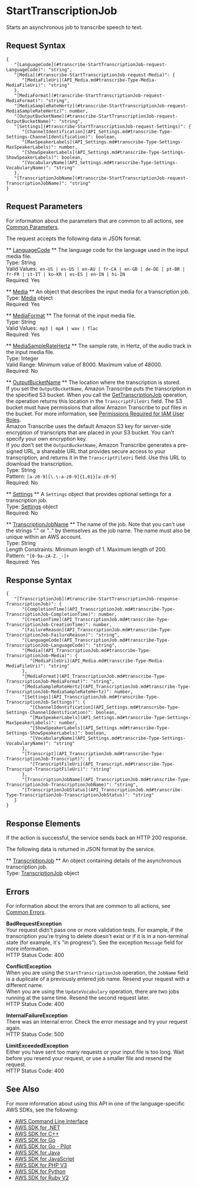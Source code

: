# StartTranscriptionJob<a name="API_StartTranscriptionJob"></a>

Starts an asynchronous job to transcribe speech to text\. 

## Request Syntax<a name="API_StartTranscriptionJob_RequestSyntax"></a>

```
{
   "[LanguageCode](#transcribe-StartTranscriptionJob-request-LanguageCode)": "string",
   "[Media](#transcribe-StartTranscriptionJob-request-Media)": { 
      "[MediaFileUri](API_Media.md#transcribe-Type-Media-MediaFileUri)": "string"
   },
   "[MediaFormat](#transcribe-StartTranscriptionJob-request-MediaFormat)": "string",
   "[MediaSampleRateHertz](#transcribe-StartTranscriptionJob-request-MediaSampleRateHertz)": number,
   "[OutputBucketName](#transcribe-StartTranscriptionJob-request-OutputBucketName)": "string",
   "[Settings](#transcribe-StartTranscriptionJob-request-Settings)": { 
      "[ChannelIdentification](API_Settings.md#transcribe-Type-Settings-ChannelIdentification)": boolean,
      "[MaxSpeakerLabels](API_Settings.md#transcribe-Type-Settings-MaxSpeakerLabels)": number,
      "[ShowSpeakerLabels](API_Settings.md#transcribe-Type-Settings-ShowSpeakerLabels)": boolean,
      "[VocabularyName](API_Settings.md#transcribe-Type-Settings-VocabularyName)": "string"
   },
   "[TranscriptionJobName](#transcribe-StartTranscriptionJob-request-TranscriptionJobName)": "string"
}
```

## Request Parameters<a name="API_StartTranscriptionJob_RequestParameters"></a>

For information about the parameters that are common to all actions, see [Common Parameters](CommonParameters.md)\.

The request accepts the following data in JSON format\.

 ** [LanguageCode](#API_StartTranscriptionJob_RequestSyntax) **   <a name="transcribe-StartTranscriptionJob-request-LanguageCode"></a>
The language code for the language used in the input media file\.  
Type: String  
Valid Values:` en-US | es-US | en-AU | fr-CA | en-GB | de-DE | pt-BR | fr-FR | it-IT | ko-KR | es-ES | en-IN | hi-IN`   
Required: Yes

 ** [Media](#API_StartTranscriptionJob_RequestSyntax) **   <a name="transcribe-StartTranscriptionJob-request-Media"></a>
An object that describes the input media for a transcription job\.  
Type: [Media](API_Media.md) object  
Required: Yes

 ** [MediaFormat](#API_StartTranscriptionJob_RequestSyntax) **   <a name="transcribe-StartTranscriptionJob-request-MediaFormat"></a>
The format of the input media file\.  
Type: String  
Valid Values:` mp3 | mp4 | wav | flac`   
Required: Yes

 ** [MediaSampleRateHertz](#API_StartTranscriptionJob_RequestSyntax) **   <a name="transcribe-StartTranscriptionJob-request-MediaSampleRateHertz"></a>
The sample rate, in Hertz, of the audio track in the input media file\.   
Type: Integer  
Valid Range: Minimum value of 8000\. Maximum value of 48000\.  
Required: No

 ** [OutputBucketName](#API_StartTranscriptionJob_RequestSyntax) **   <a name="transcribe-StartTranscriptionJob-request-OutputBucketName"></a>
The location where the transcription is stored\.  
If you set the `OutputBucketName`, Amazon Transcribe puts the transcription in the specified S3 bucket\. When you call the [GetTranscriptionJob](API_GetTranscriptionJob.md) operation, the operation returns this location in the `TranscriptFileUri` field\. The S3 bucket must have permissions that allow Amazon Transcribe to put files in the bucket\. For more information, see [Permissions Required for IAM User Roles](https://docs.aws.amazon.com/transcribe/latest/dg/access-control-managing-permissions.html#auth-role-iam-user)\.  
Amazon Transcribe uses the default Amazon S3 key for server\-side encryption of transcripts that are placed in your S3 bucket\. You can't specify your own encryption key\.  
If you don't set the `OutputBucketName`, Amazon Transcribe generates a pre\-signed URL, a shareable URL that provides secure access to your transcription, and returns it in the `TranscriptFileUri` field\. Use this URL to download the transcription\.  
Type: String  
Pattern: `[a-z0-9][\.\-a-z0-9]{1,61}[a-z0-9]`   
Required: No

 ** [Settings](#API_StartTranscriptionJob_RequestSyntax) **   <a name="transcribe-StartTranscriptionJob-request-Settings"></a>
A `Settings` object that provides optional settings for a transcription job\.  
Type: [Settings](API_Settings.md) object  
Required: No

 ** [TranscriptionJobName](#API_StartTranscriptionJob_RequestSyntax) **   <a name="transcribe-StartTranscriptionJob-request-TranscriptionJobName"></a>
The name of the job\. Note that you can't use the strings "\." or "\.\." by themselves as the job name\. The name must also be unique within an AWS account\.  
Type: String  
Length Constraints: Minimum length of 1\. Maximum length of 200\.  
Pattern: `^[0-9a-zA-Z._-]+`   
Required: Yes

## Response Syntax<a name="API_StartTranscriptionJob_ResponseSyntax"></a>

```
{
   "[TranscriptionJob](#transcribe-StartTranscriptionJob-response-TranscriptionJob)": { 
      "[CompletionTime](API_TranscriptionJob.md#transcribe-Type-TranscriptionJob-CompletionTime)": number,
      "[CreationTime](API_TranscriptionJob.md#transcribe-Type-TranscriptionJob-CreationTime)": number,
      "[FailureReason](API_TranscriptionJob.md#transcribe-Type-TranscriptionJob-FailureReason)": "string",
      "[LanguageCode](API_TranscriptionJob.md#transcribe-Type-TranscriptionJob-LanguageCode)": "string",
      "[Media](API_TranscriptionJob.md#transcribe-Type-TranscriptionJob-Media)": { 
         "[MediaFileUri](API_Media.md#transcribe-Type-Media-MediaFileUri)": "string"
      },
      "[MediaFormat](API_TranscriptionJob.md#transcribe-Type-TranscriptionJob-MediaFormat)": "string",
      "[MediaSampleRateHertz](API_TranscriptionJob.md#transcribe-Type-TranscriptionJob-MediaSampleRateHertz)": number,
      "[Settings](API_TranscriptionJob.md#transcribe-Type-TranscriptionJob-Settings)": { 
         "[ChannelIdentification](API_Settings.md#transcribe-Type-Settings-ChannelIdentification)": boolean,
         "[MaxSpeakerLabels](API_Settings.md#transcribe-Type-Settings-MaxSpeakerLabels)": number,
         "[ShowSpeakerLabels](API_Settings.md#transcribe-Type-Settings-ShowSpeakerLabels)": boolean,
         "[VocabularyName](API_Settings.md#transcribe-Type-Settings-VocabularyName)": "string"
      },
      "[Transcript](API_TranscriptionJob.md#transcribe-Type-TranscriptionJob-Transcript)": { 
         "[TranscriptFileUri](API_Transcript.md#transcribe-Type-Transcript-TranscriptFileUri)": "string"
      },
      "[TranscriptionJobName](API_TranscriptionJob.md#transcribe-Type-TranscriptionJob-TranscriptionJobName)": "string",
      "[TranscriptionJobStatus](API_TranscriptionJob.md#transcribe-Type-TranscriptionJob-TranscriptionJobStatus)": "string"
   }
}
```

## Response Elements<a name="API_StartTranscriptionJob_ResponseElements"></a>

If the action is successful, the service sends back an HTTP 200 response\.

The following data is returned in JSON format by the service\.

 ** [TranscriptionJob](#API_StartTranscriptionJob_ResponseSyntax) **   <a name="transcribe-StartTranscriptionJob-response-TranscriptionJob"></a>
An object containing details of the asynchronous transcription job\.  
Type: [TranscriptionJob](API_TranscriptionJob.md) object

## Errors<a name="API_StartTranscriptionJob_Errors"></a>

For information about the errors that are common to all actions, see [Common Errors](CommonErrors.md)\.

 **BadRequestException**   
Your request didn't pass one or more validation tests\. For example, if the transcription you're trying to delete doesn't exist or if it is in a non\-terminal state \(for example, it's "in progress"\)\. See the exception `Message` field for more information\.  
HTTP Status Code: 400

 **ConflictException**   
When you are using the `StartTranscriptionJob` operation, the `JobName` field is a duplicate of a previously entered job name\. Resend your request with a different name\.  
When you are using the `UpdateVocabulary` operation, there are two jobs running at the same time\. Resend the second request later\.  
HTTP Status Code: 400

 **InternalFailureException**   
There was an internal error\. Check the error message and try your request again\.  
HTTP Status Code: 500

 **LimitExceededException**   
Either you have sent too many requests or your input file is too long\. Wait before you resend your request, or use a smaller file and resend the request\.  
HTTP Status Code: 400

## See Also<a name="API_StartTranscriptionJob_SeeAlso"></a>

For more information about using this API in one of the language\-specific AWS SDKs, see the following:
+  [AWS Command Line Interface](https://docs.aws.amazon.com/goto/aws-cli/transcribe-2017-10-26/StartTranscriptionJob) 
+  [AWS SDK for \.NET](https://docs.aws.amazon.com/goto/DotNetSDKV3/transcribe-2017-10-26/StartTranscriptionJob) 
+  [AWS SDK for C\+\+](https://docs.aws.amazon.com/goto/SdkForCpp/transcribe-2017-10-26/StartTranscriptionJob) 
+  [AWS SDK for Go](https://docs.aws.amazon.com/goto/SdkForGoV1/transcribe-2017-10-26/StartTranscriptionJob) 
+  [AWS SDK for Go \- Pilot](https://docs.aws.amazon.com/goto/SdkForGoPilot/transcribe-2017-10-26/StartTranscriptionJob) 
+  [AWS SDK for Java](https://docs.aws.amazon.com/goto/SdkForJava/transcribe-2017-10-26/StartTranscriptionJob) 
+  [AWS SDK for JavaScript](https://docs.aws.amazon.com/goto/AWSJavaScriptSDK/transcribe-2017-10-26/StartTranscriptionJob) 
+  [AWS SDK for PHP V3](https://docs.aws.amazon.com/goto/SdkForPHPV3/transcribe-2017-10-26/StartTranscriptionJob) 
+  [AWS SDK for Python](https://docs.aws.amazon.com/goto/boto3/transcribe-2017-10-26/StartTranscriptionJob) 
+  [AWS SDK for Ruby V2](https://docs.aws.amazon.com/goto/SdkForRubyV2/transcribe-2017-10-26/StartTranscriptionJob) 